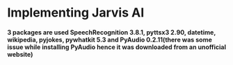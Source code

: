 # Implementing Jarvis AI
#### 3 packages are used SpeechRecognition 3.8.1, pyttsx3 2.90, datetime, wikipedia, pyjokes, pywhatkit 5.3 and PyAudio 0.2.11(there was some issue while installing PyAudio hence it was downloaded from an unofficial website)
